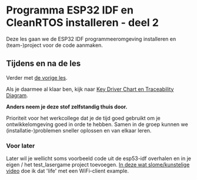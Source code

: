 # Programma ESP32 IDF en CleanRTOS installeren - deel 2

Deze les gaan we de ESP32 IDF programmeeromgeving installeren en (team-)project voor de code aanmaken.

## Tijdens en na de les

Verder met [de vorige les](./programma-esp32-IDF-1.md).

Als je daarmee al klaar ben, kijk naar [Key Driver Chart en Traceability Diagram](./programma-keydriver-chart-traceabilitty-diagram.md).

**Anders neem je deze stof zelfstandig thuis door.**

Prioriteit voor het werkcollege dat je de tijd goed gebruikt om je ontwikkelomgeving goed in orde te hebben.
Samen in de groep kunnen we (installatie-)problemen sneller oplossen en van elkaar leren.

### Voor later

Later wil je wellicht soms voorbeeld code uit de esp53-idf overhalen en in je eigen / het test_lasergame project toevoegen.
[In deze wat slome/kunstelige video](https://youtu.be/paXRrsztJp0) doe ik dat 'life' met een WiFi-client example.
